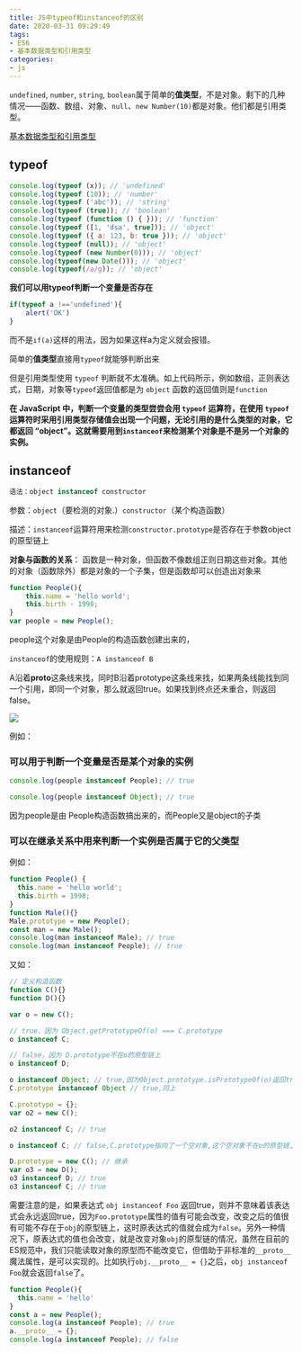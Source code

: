 ```yaml
---
title: JS中typeof和instanceof的区别
date: 2020-03-31 09:29:49
tags: 
- ES6
- 基本数据类型和引用类型
categories:
- js
---
```


 `undefined`, `number`, `string`, `boolean`属于简单的**值类型**，不是对象。剩下的几种情况——函数、数组、对象、`null`、`new Number(10)`都是对象。他们都是引用类型。 

[基本数据类型和引用类型](http://pxc3lp.coding-pages.com/2020/03/16/%E5%9F%BA%E6%9C%AC%E6%95%B0%E6%8D%AE%E7%B1%BB%E5%9E%8B%E5%92%8C%E5%BC%95%E7%94%A8%E6%95%B0%E6%8D%AE%E7%B1%BB%E5%9E%8B/)

## typeof

```javascript
console.log(typeof (x)); // 'undefined'
console.log(typeof (10)); // 'number'
console.log(typeof ('abc')); // 'string'
console.log(typeof (true)); // 'boolean'
console.log(typeof (function () { })); // 'function'
console.log(typeof ([1, 'dsa', true])); // 'object'
console.log(typeof ({ a: 123, b: true })); // 'object'
console.log(typeof (null)); // 'object'
console.log(typeof (new Number(0))); // 'object'
console.log(typeof(new Date())); // 'object'
console.log(typeof(/a/g)); // 'object'
```

**我们可以用typeof判断一个变量是否存在**

```javascript
if(typeof a !=='undefined'){
	alert('OK')
}
```

而不是`if(a)`这样的用法，因为如果这样a为定义就会报错。

简单的**值类型**直接用`typeof`就能够判断出来

但是引用类型使用 `typeof` 判断就不太准确。如上代码所示，例如数组，正则表达式，日期，对象等`typeof`返回值都是为 `object` 函数的返回值则是`function`

**在 JavaScript 中，判断一个变量的类型尝尝会用 `typeof` 运算符，在使用 `typeof` 运算符时采用引用类型存储值会出现一个问题，无论引用的是什么类型的对象，它都返回 “object”。这就需要用到`instanceof`来检测某个对象是不是另一个对象的实例。**

## instanceof

```javascript
语法：object instanceof constructor
```

参数：`object`（要检测的对象.）`constructor`（某个构造函数）

描述：`instanceof`运算符用来检测`constructor.prototype`是否存在于参数object的原型链上

**对象与函数的关系**： 函数是一种对象，但函数不像数组正则日期这些对象。其他的对象（函数除外）都是对象的一个子集，但是函数却可以创造出对象来

```javascript
function People(){
	this.name = 'hello world';
	this.birth - 1998;
}
var people = new People();
```

people这个对象是由People的构造函数创建出来的，

`instanceof`的使用规则：`A instanceof B`

 A沿着**proto**这条线来找，同时B沿着prototype这条线来找，如果两条线能找到同一个引用，即同一个对象，那么就返回true。如果找到终点还未重合，则返回false。 

![](20180203152226402.png)

例如：

### 可以用于判断一个变量是否是某个对象的实例

```javascript
console.log(people instanceof People); // true
```

```javascript
console.log(people instanceof Object); // true
```

因为people是由 People构造函数搞出来的，而People又是object的子类



### 可以在继承关系中用来判断一个实例是否属于它的父类型

例如：

```javascript
function People() {
  this.name = 'hello world';
  this.birth = 1998;
}
function Male(){}
Male.prototype = new People();
const man = new Male();
console.log(man instanceof Male); // true 
console.log(man instanceof People); // true
```

又如：

```javascript
// 定义构造函数
function C(){} 
function D(){} 

var o = new C();

// true，因为 Object.getPrototypeOf(o) === C.prototype
o instanceof C; 

// false，因为 D.prototype不在o的原型链上
o instanceof D; 

o instanceof Object; // true,因为Object.prototype.isPrototypeOf(o)返回true
C.prototype instanceof Object // true,同上

C.prototype = {};
var o2 = new C();

o2 instanceof C; // true

o instanceof C; // false,C.prototype指向了一个空对象,这个空对象不在o的原型链上.

D.prototype = new C(); // 继承
var o3 = new D();
o3 instanceof D; // true
o3 instanceof C; // true
```

需要注意的是，如果表达式 `obj instanceof Foo` 返回true，则并不意味着该表达式会永远返回true，因为`Foo.prototype`属性的值有可能会改变，改变之后的值很有可能不存在于`obj`的原型链上，这时原表达式的值就会成为`false`。另外一种情况下，原表达式的值也会改变，就是改变对象`obj`的原型链的情况，虽然在目前的ES规范中，我们只能读取对象的原型而不能改变它，但借助于非标准的`__proto__`魔法属性，是可以实现的。比如执行`obj.__proto__ = {}`之后，`obj instanceof Foo`就会返回`false`了。

```javascript
function People(){
  this.name = 'hello'
}
const a = new People();
console.log(a instanceof People); // true
a.__proto__ = {};
console.log(a instanceof People); // false
```


